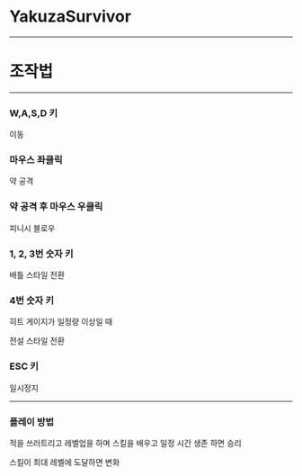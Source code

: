# YakuzaSurvivor
 
---
# 조작법

____

### W,A,S,D 키

이동

### 마우스 좌클릭

약 공격

### 약 공격 후 마우스 우클릭

피니시 블로우

### 1, 2, 3번 숫자 키

배틀 스타일 전환

### 4번 숫자 키

히트 게이지가 일정량 이상일 때

전설 스타일 전환

### ESC 키

일시정지

___

### 플레이 방법

적을 쓰러트리고 레벨업을 하며 스킬을 배우고 일정 시간 생존 하면 승리

스킬이 최대 레벨에 도달하면 변화